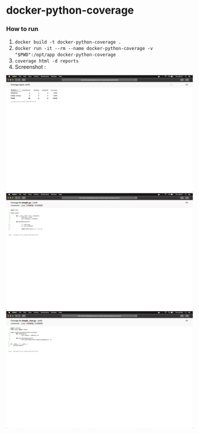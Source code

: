 # docker-python-coverage

### How to run

1. `docker build -t docker-python-coverage .`
2. `docker run -it --rm --name docker-python-coverage -v "$PWD":/opt/app docker-python-coverage`
3. `coverage html -d reports`
4. Screenshot :

![Screenshot1](screenshot1.png)
![Screenshot2](screenshot2.png)
![Screenshot3](screenshot3.png)


